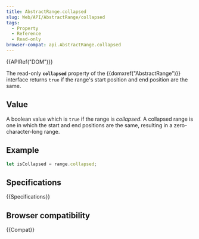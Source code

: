 ```yaml
---
title: AbstractRange.collapsed
slug: Web/API/AbstractRange/collapsed
tags:
  - Property
  - Reference
  - Read-only
browser-compat: api.AbstractRange.collapsed
---
```

{{APIRef("DOM")}}

The read-only **`collapsed`** property of the {{domxref("AbstractRange")}} interface returns `true` if the range's start position and end position are the same.

## Value

A boolean value which is `true` if the range is _collapsed_. A collapsed range is one in which the start and end positions are the same, resulting in a zero-character-long range.

## Example

```js
let isCollapsed = range.collapsed;
```

## Specifications

{{Specifications}}

## Browser compatibility

{{Compat}}
